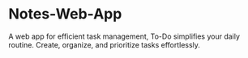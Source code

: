 # Notes-Web-App
A web app for efficient task management, To-Do simplifies your daily routine. Create, organize, and prioritize tasks effortlessly. 

